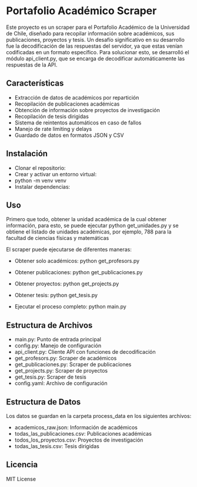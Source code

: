 # Portafolio Académico Scraper
Este proyecto es un scraper para el Portafolio Académico de la Universidad de Chile, diseñado para recopilar información sobre académicos, sus publicaciones, proyectos y tesis. Un desafío significativo en su desarrollo fue la decodificación de las respuestas del servidor, ya que estas venían codificadas en un formato específico. Para solucionar esto, se desarrolló el módulo api_client.py, que se encarga de decodificar automáticamente las respuestas de la API.
## Características

  - Extracción de datos de académicos por repartición
  - Recopilación de publicaciones académicas
  - Obtención de información sobre proyectos de investigación
  - Recopilación de tesis dirigidas
  - Sistema de reintentos automáticos en caso de fallos
  - Manejo de rate limiting y delays
  - Guardado de datos en formatos JSON y CSV

## Instalación

- Clonar el repositorio:
- Crear y activar un entorno virtual:
- python -m venv venv
- Instalar dependencias:

## Uso
Primero que todo, obtener la unidad académica de la cual obtener información, para esto, se puede ejecutar 
python get_unidades.py 
y se obtiene el listado de unidades académicas, por ejemplo, 788 para la facultad de ciencias físicas y matemáticas

El scraper puede ejecutarse de diferentes maneras:
- Obtener solo académicos:
python get_profesors.py

- Obtener publicaciones:
python get_publicaciones.py

- Obtener proyectos:
python get_projects.py

- Obtener tesis:
python get_tesis.py

- Ejecutar el proceso completo:
python main.py

## Estructura de Archivos

- main.py: Punto de entrada principal
- config.py: Manejo de configuración
- api_client.py: Cliente API con funciones de decodificación
- get_profesors.py: Scraper de académicos
- get_publicaciones.py: Scraper de publicaciones
- get_projects.py: Scraper de proyectos
- get_tesis.py: Scraper de tesis
- config.yaml: Archivo de configuración

## Estructura de Datos
Los datos se guardan en la carpeta process_data en los siguientes archivos:

- academicos_raw.json: Información de académicos
- todas_las_publicaciones.csv: Publicaciones académicas
- todos_los_proyectos.csv: Proyectos de investigación
- todas_las_tesis.csv: Tesis dirigidas

## Licencia
MIT License
